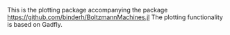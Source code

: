 This is the plotting package accompanying the package
https://github.com/binderh/BoltzmannMachines.jl
The plotting functionality is based on Gadfly.